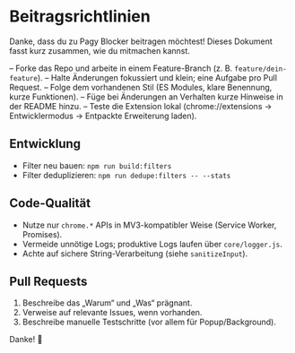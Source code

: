 # Beitragsrichtlinien

Danke, dass du zu Pagy Blocker beitragen möchtest! Dieses Dokument fasst kurz zusammen, wie du mitmachen kannst.

– Forke das Repo und arbeite in einem Feature-Branch (z. B. `feature/dein-feature`).
– Halte Änderungen fokussiert und klein; eine Aufgabe pro Pull Request.
– Folge dem vorhandenen Stil (ES Modules, klare Benennung, kurze Funktionen).
– Füge bei Änderungen an Verhalten kurze Hinweise in der README hinzu.
– Teste die Extension lokal (chrome://extensions → Entwicklermodus → Entpackte Erweiterung laden).

## Entwicklung

- Filter neu bauen: `npm run build:filters`
- Filter deduplizieren: `npm run dedupe:filters -- --stats`

## Code-Qualität

- Nutze nur `chrome.*` APIs in MV3-kompatibler Weise (Service Worker, Promises).
- Vermeide unnötige Logs; produktive Logs laufen über `core/logger.js`.
- Achte auf sichere String-Verarbeitung (siehe `sanitizeInput`).

## Pull Requests

1. Beschreibe das „Warum“ und „Was“ prägnant.
2. Verweise auf relevante Issues, wenn vorhanden.
3. Beschreibe manuelle Testschritte (vor allem für Popup/Background).

Danke! 🙌

